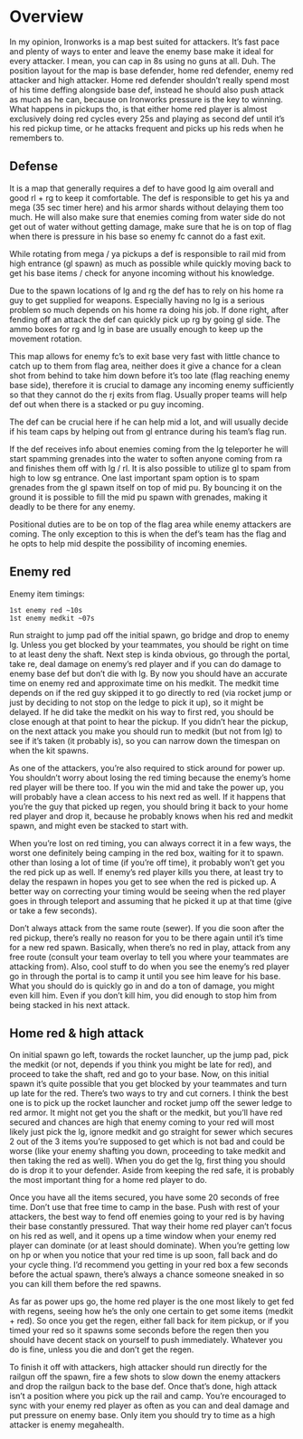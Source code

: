 # Overview
In my opinion, Ironworks is a map best suited for attackers. It’s fast pace and plenty of ways to enter and leave the enemy base make it ideal for every attacker. I mean, you can cap in 8s using no guns at all. Duh. The position layout for the map is base defender, home red defender, enemy red attacker and high attacker. Home red defender shouldn’t really spend most of his time deffing alongside base def, instead he should also push attack as much as he can, because on Ironworks pressure is the key to winning. What happens in pickups tho, is that either home red player is almost exclusively doing red cycles every 25s and playing as second def until it’s his red pickup time, or he attacks frequent and picks up his reds when he remembers to.

## Defense
It is a map that generally requires a def to have good lg aim overall and good rl + rg to keep it comfortable. The def is responsible to get his ya and mega (35 sec timer here) and his armor shards without delaying them too much. He will also make sure that enemies coming from water side do not get out of water without getting damage, make sure that he is on top of flag when there is pressure in his base so enemy fc cannot do a fast exit.

While rotating from mega / ya pickups a def is responsible to rail mid from high entrance (gl spawn) as much as possible while quickly moving back to get his base items / check for anyone incoming without his knowledge.

Due to the spawn locations of lg and rg the def has to rely on his home ra guy to get supplied for weapons. Especially having no lg is a serious problem so much depends on his home ra doing his job. If done right, after fending off an attack the def can quickly pick up rg by going gl side. The ammo boxes for rg and lg in base are usually enough to keep up the movement rotation.

This map allows for enemy fc’s to exit base very fast with little chance to catch up to them from flag area, neither does it give a chance for a clean shot from behind to take him down before it’s too late (flag reaching enemy base side), therefore it is crucial to damage any incoming enemy sufficiently so that they cannot do the rj exits from flag. Usually proper teams will help def out when there is a stacked or pu guy incoming.

The def can be crucial here if he can help mid a lot, and will usually decide if his team caps by helping out from gl entrance during his team’s flag run.

If the def receives info about enemies coming from the lg teleporter he will start spamming grenades into the water to soften anyone coming from ra and finishes them off with lg / rl. It is also possible to utilize gl to spam from high to low sg entrance. One last important spam option is to spam grenades from the gl spawn itself on top of mid pu. By bouncing it on the ground it is possible to fill the mid pu spawn with grenades, making it deadly to be there for any enemy.

Positional duties are to be on top of the flag area while enemy attackers are coming. The only exception to this is when the def’s team has the flag and he opts to help mid despite the possibility of incoming enemies.

## Enemy red
Enemy item timings:
```
1st enemy red ~10s
1st enemy medkit ~07s
```

Run straight to jump pad off the initial spawn, go bridge and drop to enemy lg. Unless you get blocked by your teammates, you should be right on time to at least deny the shaft. Next step is kinda obvious, go through the portal, take re, deal damage on enemy’s red player and if you can do damage to enemy base def but don’t die with lg. By now you should have an accurate time on enemy red and approximate time on his medkit. The medkit time depends on if the red guy skipped it to go directly to red (via rocket jump or just by deciding to not stop on the ledge to pick it up), so it might be delayed. If he did take the medkit on his way to first red, you should be close enough at that point to hear the pickup. If you didn’t hear the pickup, on the next attack you make you should run to medkit (but not from lg) to see if it’s taken (it probably is), so you can narrow down the timespan on when the kit spawns.

As one of the attackers, you’re also required to stick around for power up. You shouldn’t worry about losing the red timing because the enemy’s home red player will be there too. If you win the mid and take the power up, you will probably have a clean access to his next red as well. If it happens that you’re the guy that picked up regen, you should bring it back to your home red player and drop it, because he probably knows when his red and medkit spawn, and might even be stacked to start with.

When you’re lost on red timing, you can always correct it in a few ways, the worst one definitely being camping in the red box, waiting for it to spawn. other than losing a lot of time (if you’re off time), it probably won’t get you the red pick up as well. If enemy’s red player kills you there, at least try to delay the respawn in hopes you get to see when the red is picked up. A better way on correcting your timing would be seeing when the red player goes in through teleport and assuming that he picked it up at that time (give or take a few seconds).

Don’t always attack from the same route (sewer). If you die soon after the red pickup, there’s really no reason for you to be there again until it’s time for a new red spawn. Basically, when there’s no red in play, attack from any free route (consult your team overlay to tell you where your teammates are attacking from). Also, cool stuff to do when you see the enemy’s red player go in through the portal is to camp it until you see him leave for his base. What you should do is quickly go in and do a ton of damage, you might even kill him. Even if you don’t kill him, you did enough to stop him from being stacked in his next attack.

## Home red & high attack
On initial spawn go left, towards the rocket launcher, up the jump pad, pick the medkit (or not, depends if you think you might be late for red), and proceed to take the shaft, red and go to your base. Now, on this initial spawn it’s quite possible that you get blocked by your teammates and turn up late for the red. There’s two ways to try and cut corners. I think the best one is to pick up the rocket launcher and rocket jump off the sewer ledge to red armor. It might not get you the shaft or the medkit, but you’ll have red secured and chances are high that enemy coming to your red will most likely just pick the lg, ignore medkit and go straight for sewer which secures 2 out of the 3 items you’re supposed to get which is not bad and could be worse (like your enemy shafting you down, proceeding to take medkit and then taking the red as well). When you do get the lg, first thing you should do is drop it to your defender. Aside from keeping the red safe, it is probably the most important thing for a home red player to do.

Once you have all the items secured, you have some 20 seconds of free time. Don’t use that free time to camp in the base. Push with rest of your attackers, the best way to fend off enemies going to your red is by having their base constantly pressured. That way their home red player can’t focus on his red as well, and it opens up a time window when your enemy red player can dominate (or at least should dominate). When you’re getting low on hp or when you notice that your red time is up soon, fall back and do your cycle thing. I’d recommend you getting in your red box a few seconds before the actual spawn, there’s always a chance someone sneaked in so you can kill them before the red spawns.

As far as power ups go, the home red player is the one most likely to get fed with regens, seeing how he’s the only one certain to get some items (medkit + red). So once you get the regen, either fall back for item pickup, or if you timed your red so it spawns some seconds before the regen then you should have decent stack on yourself to push immediately. Whatever you do is fine, unless you die and don’t get the regen.

To finish it off with attackers, high attacker should run directly for the railgun off the spawn, fire a few shots to slow down the enemy attackers and drop the railgun back to the base def. Once that’s done, high attack isn’t a position where you pick up the rail and camp. You’re encouraged to sync with your enemy red player as often as you can and deal damage and put pressure on enemy base. Only item you should try to time as a high attacker is enemy megahealth.
